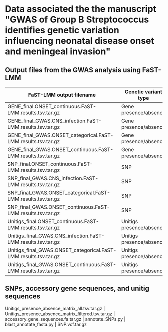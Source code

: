 # Data associated the the manuscript "GWAS of Group B Streptococcus identifies genetic variation influencing neonatal disease onset and meningeal invasion"

## Output files from the GWAS analysis using FaST-LMM
FaST-LMM output filename | Genetic variant type | Phenotype | Phenotype type | Description
-- | -- | -- | -- | --
GENE_final.ONSET_continuous.FaST-LMM.results.tsv.tar.gz | Gene presence/absence | Disease onset time | Continuous (transformed) |
GENE_final_GWAS.CNS_infection.FaST-LMM.results.tsv.tar.gz | Gene presence/absence | Disease onset time | Continuous (transformed) |
GENE_final_GWAS.ONSET_categorical.FaST-LMM.results.tsv.tar.gz | Gene presence/absence | Disease onset time | Continuous (transformed) |
GENE_final_GWAS.ONSET_continuous.FaST-LMM.results.tsv.tar.gz | Gene presence/absence | Disease onset time | Continuous (transformed) |
SNP_final.ONSET_continuous.FaST-LMM.results.tsv.tar.gz | SNP | Disease onset time | Continuous (transformed) |
SNP_final_GWAS.CNS_infection.FaST-LMM.results.tsv.tar.gz | SNP | Disease onset time | Continuous (transformed) |
SNP_final_GWAS.ONSET_categorical.FaST-LMM.results.tsv.tar.gz | SNP | Disease onset time | Continuous (transformed) |
SNP_final_GWAS.ONSET_continuous.FaST-LMM.results.tsv.tar.gz | SNP | Disease onset time | Continuous (transformed) |
Unitigs_final.ONSET_continuous.FaST-LMM.results.tsv.tar.gz | Unitigs presence/absence | Disease onset time | Continuous (transformed) |
Unitigs_final_GWAS.CNS_infection.FaST-LMM.results.tsv.tar.gz | Unitigs presence/absence | Disease onset time | Continuous (transformed) |
Unitigs_final_GWAS.ONSET_categorical.FaST-LMM.results.tsv.tar.gz | Unitigs presence/absence | Disease onset time | Continuous (transformed) |
Unitigs_final_GWAS.ONSET_continuous.FaST-LMM.results.tsv.tar.gz | Unitigs presence/absence | Disease onset time | Continuous (transformed) |

## SNPs, accessory gene sequences, and unitig sequences
Unitigs_presence_absence_matrix_all.tsv.tar.gz | 
Unitigs_presence_absence_matrix_filtered.tsv.tar.gz | 
accessory_gene_sequences.fa.tar.gz | 
annotate_SNPs.py | 
blast_annotate_fasta.py | 
SNP.vcf.tar.gz
